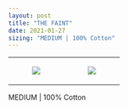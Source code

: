 ```yaml
---
layout: post
title: "THE FAINT"
date: 2021-01-27
sizing: "MEDIUM | 100% Cotton"
---
```




<table style="width:100%;"><tr><td style="vertical-align:top;">
      <figure class="tmblr-full" data-orig-height="2048" data-orig-width="1365" data-orig-src="https://concertshirts.netlify.app/shirts/0181/0181-01.jpg"><img src="https://64.media.tumblr.com/e4bd3223082f7494c24633a29aadfc01/a0a9a0608e546286-d0/s540x810/ef8827c77be6ad1d9508083a29cc02814508d9ad.jpg" data-orig-height="2048" data-orig-width="1365" data-orig-src="https://concertshirts.netlify.app/shirts/0181/0181-01.jpg"/></figure></td>
    <td style="vertical-align:top;">
      <figure class="tmblr-full" data-orig-height="2048" data-orig-width="1365" data-orig-src="https://concertshirts.netlify.app/shirts/0181/0181-02.jpg"><img src="https://64.media.tumblr.com/5d8dcb97834d1c07af18a0e12a692388/a0a9a0608e546286-3f/s540x810/7c5c3e292120945c1f80d97cb25f054eef60f5ab.jpg" data-orig-height="2048" data-orig-width="1365" data-orig-src="https://concertshirts.netlify.app/shirts/0181/0181-02.jpg"/></figure></td>
  </tr></table><p>
  MEDIUM | 100% Cotton
</p>
